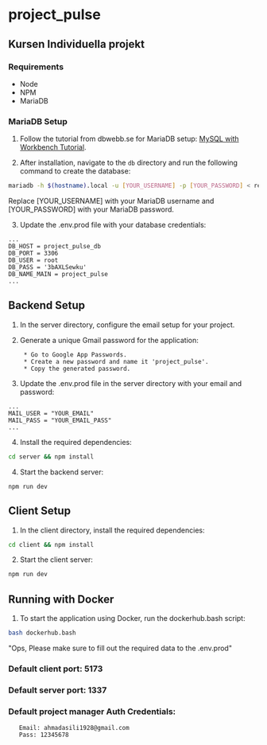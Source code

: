 # project_pulse

## Kursen Individuella projekt

### Requirements
- Node
- NPM
- MariaDB

### MariaDB Setup
1. Follow the tutorial from dbwebb.se for MariaDB setup: [MySQL with Workbench Tutorial](https://dbwebb.se/labbmiljo/mysql-med-workbench).

2. After installation, navigate to the `db` directory and run the following command to create the database:

```bash
mariadb -h $(hostname).local -u [YOUR_USERNAME] -p [YOUR_PASSWORD] < reset_dev.sql
```
Replace [YOUR_USERNAME] with your MariaDB username and [YOUR_PASSWORD] with your MariaDB password.

3. Update the .env.prod file with your database credentials:

```
...
DB_HOST = project_pulse_db
DB_PORT = 3306
DB_USER = root
DB_PASS = '3bAXLSewku'
DB_NAME_MAIN = project_pulse
...
```
## Backend Setup

1. In the server directory, configure the email setup for your project.

2. Generate a unique Gmail password for the application:

        * Go to Google App Passwords.
        * Create a new password and name it 'project_pulse'.
        * Copy the generated password.

3. Update the .env.prod file in the server directory with your email and password:

```
...
MAIL_USER = "YOUR_EMAIL"
MAIL_PASS = "YOUR_EMAIL_PASS"
...
```
4. Install the required dependencies:
```bash
cd server && npm install

```

4. Start the backend server:
```
npm run dev
```

## Client Setup

1. In the client directory, install the required dependencies:
```bash
cd client && npm install
```

2. Start the client server:
```bash
npm run dev
```

## Running with Docker
1. To start the application using Docker, run the dockerhub.bash script:
```bash
bash dockerhub.bash
```
"Ops, Please make sure to fill out the required data to the .env.prod"

### Default client port: 5173
### Default server port: 1337
### Default project manager Auth Credentials:
       Email: ahmadasili1928@gmail.com
       Pass: 12345678
